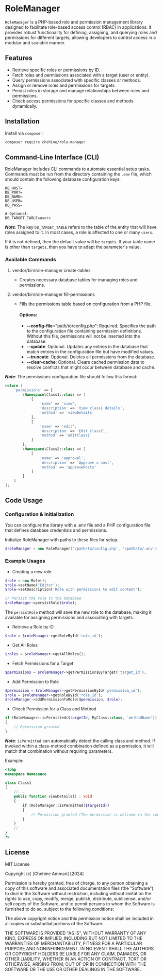 # RoleManager
`RoleManager` is a PHP-based role and permission management library designed to facilitate role-based access control (RBAC) in applications. It provides robust functionality for defining, assigning, and querying roles and permissions for different targets, allowing developers to control access in a modular and scalable manner.

## Features
- Retrieve specific roles or permissions by ID.
- Fetch roles and permissions associated with a target (user or entity).
- Query permissions associated with specific classes or methods.
- Assign or remove roles and permissions for targets.
- Persist roles in storage and manage relationships between roles and permissions.
- Check access permissions for specific classes and methods dynamically.

## Installation
Install via `composer`:
```bash
composer require chehine/role-manager
```

## Command-Line Interface (CLI)
RoleManager includes CLI commands to automate essential setup tasks. Commands must be run from the directory containing the `.env` file, which should contain the following database configuration keys:
```dotenv
DB_HOST=
DB_PORT=
DB_NAME=
DB_USER=
DB_PASS=

# Optional:
DB_TARGET_TABLE=users
```
**_Note_**: The key `DB_TARGET_TABLE` refers to the table of the entity that will have roles assigned to it. In most cases, a role is affected to one or many `users`. 

If it is not defined, then the default value will be `targets`. If your table name is other than `targets`, then you have to adapt the parameter's value.

### Available Commands
1. vendor/bin/role-manager create-tables
   * Creates necessary database tables for managing roles and permissions.

2. vendor/bin/role-manager fill-permissions
      * Fills the permissions table based on configuration from a PHP file.
   
          #### Options:
          * **--config-file**="path/to/config.php": Required. Specifies the path to the configuration file containing permission definitions. Without this file, permissions will not be inserted into the database.
          * **--update**: Optional. Updates any entries in the database that match entries in the configuration file but have modified values.
          * **--truncate**: Optional. Deletes all permissions from the database.
          * **--clear-cache**: Optional. Clears cached permission data to resolve conflicts that might occur between database and cache.

**_Note_**: The permissions configuration file should follow this format:
```php
return [
    'permissions' => [
        \Namespace\Class1::class => [
            [
                'name' => 'view',
                'description' => 'View class1 details',
                'method' => 'viewDetails'
            ],
            [
                'name' => 'edit',
                'description' => 'Edit class1',
                'method' => 'editClass1'
            ]
        ],
        \Namespace\Class2::class => [
            [
                'name' => 'approval',
                'description' => 'Approve a post',
                'method' => 'approvePosts'
            ]
        ]
    ]
];
```

## Code Usage
### Configuration & Initialization
You can configure the library with a .env file and a PHP configuration file that defines database credentials and permissions.

Initialize RoleManager with paths to these files for setup.
```php 
$roleManager = new RoleManager('/path/to/config.php', '/path/to/.env'); 
```

### Example Usages
* Creating a new role
```php
$role = new Role();
$role->setName('Editor');
$role->setDescription('Role with permissions to edit content');

// Persist the role to the database
$roleManager->persistRole($role);
```
The `persistRole` method will save the new role to the database, making it available for assigning permissions and associating with targets.

* Retrieve a Role by ID 
```php 
$role = $roleManager->getRoleById('role_id'); 
```
* Get All Roles 
```php 
$roles = $roleManager->getAllRoles(); 
```
* Fetch Permissions for a Target 
```php 
$permissions = $roleManager->getPermissionsByTarget('target_id'); 
```
* Add Permission to Role 
```php 
$permission = $roleManager->getPermissionById('permission_id'); 
$role = $roleManager->getRoleById('role_id');
$roleManager->addPermissionToRole($permission, $role); 
```
* Check Permission for a Class and Method 
```php 
if (RoleManager::isPermitted($targetId, MyClass::class, 'methodName')) 
{ 
    // Permission granted 
} 
```
**_Note_**: `isPermitted` can automatically detect the calling class and method. If invoked within a class-method combination defined as a permission, it will match that combination without requiring parameters.

Example:
```php 
<?php
namespace Namespace

class Class1
{
    //...
    public function viewDetails() : void
    {
        if (RoleManager::isPermitted($targetId)) 
        { 
            // Permission granted (The permission is defined in the configurations file)
        } 
    }
    //...
}
?>
```

## License
MIT License

Copyright (c) [Chehine Ammari] [2024]

Permission is hereby granted, free of charge, to any person obtaining a copy
of this software and associated documentation files (the "Software"), to deal
in the Software without restriction, including without limitation the rights
to use, copy, modify, merge, publish, distribute, sublicense, and/or sell
copies of the Software, and to permit persons to whom the Software is
furnished to do so, subject to the following conditions:

The above copyright notice and this permission notice shall be included in all
copies or substantial portions of the Software.

THE SOFTWARE IS PROVIDED "AS IS", WITHOUT WARRANTY OF ANY KIND, EXPRESS OR
IMPLIED, INCLUDING BUT NOT LIMITED TO THE WARRANTIES OF MERCHANTABILITY,
FITNESS FOR A PARTICULAR PURPOSE AND NONINFRINGEMENT. IN NO EVENT SHALL THE
AUTHORS OR COPYRIGHT HOLDERS BE LIABLE FOR ANY CLAIM, DAMAGES, OR OTHER
LIABILITY, WHETHER IN AN ACTION OF CONTRACT, TORT OR OTHERWISE, ARISING FROM,
OUT OF OR IN CONNECTION WITH THE SOFTWARE OR THE USE OR OTHER DEALINGS IN THE
SOFTWARE.
